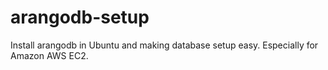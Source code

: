 arangodb-setup
==============
Install arangodb in Ubuntu and making database setup easy. Especially for Amazon AWS EC2.
